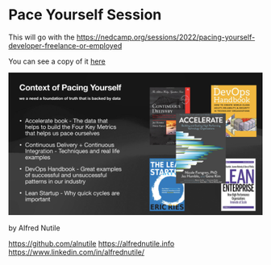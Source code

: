 # Pace Yourself Session

This will go with the https://nedcamp.org/sessions/2022/pacing-yourself-developer-freelance-or-employed

You can see a copy of it [here](https://www.icloud.com/keynote/040Mg4NuKGvAROZakHCKFIRsA#PacingYourself)

![](/pace.png)


by Alfred Nutile

https://github.com/alnutile
https://alfrednutile.info
https://www.linkedin.com/in/alfrednutile/
